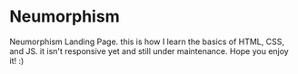 # Neumorphism
Neumorphism Landing Page. this is how I learn the basics of HTML, CSS, and JS. it isn't responsive yet and still under maintenance. Hope you enjoy it! :)
